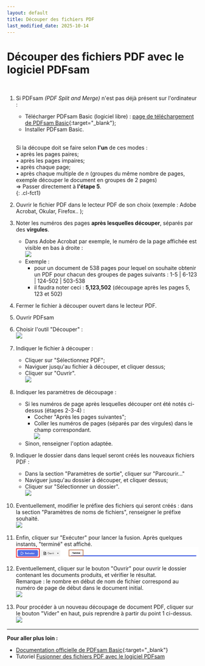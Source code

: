 ```yaml
---
layout: default
title: Découper des fichiers PDF
last_modified_date: 2025-10-14
---
```

# Découper des fichiers PDF avec le logiciel PDFsam

  &nbsp;   

1. Si PDFsam *(PDF Split and Merge)* n'est pas déjà présent sur l'ordinateur :  
	- Télécharger PDFsam Basic (logiciel libre) : [page de téléchargement de PDFsam Basic](https://pdfsam.org/fr/pdfsam-basic/){:target="_blank"};  
	- Installer PDFsam Basic.   
	  &nbsp;  
    

	Si la découpe doit se faire selon **l'un** de ces modes :  
	• après les pages paires;  
	• après les pages impaires;  
	• après chaque page;  
	• après chaque multiple de *n* (groupes du même nombre de pages, exemple découper le document en groupes de 2 pages)  
	=> Passer directement à **l'étape 5**.  
	{: .cl-fct1}

2. Ouvrir le fichier PDF dans le lecteur PDF de son choix (exemple : Adobe Acrobat, Okular, Firefox.. );  
3. Noter les numéros des pages **après lesquelles découper**, séparés par des **virgules**.
	- Dans Adobe Acrobat par exemple, le numéro de la page affichée est visible en bas à droite :  
	  ![](IMG_PDFsam%20-%20Découper%20des%20fichiers%20PDF_2.png)  
	- Exemple : 
		- pour un document de 538 pages pour lequel on souhaite obtenir un PDF pour chacun des groupes de pages suivants : 1-5  \|  6-123  \|  124-502  \|  503-538
		- il faudra noter ceci : **5,123,502** (découpage après les pages 5, 123 et 502)
4. Fermer le fichier à découper ouvert dans le lecteur PDF.  
     
5. Ouvrir PDFsam  
6. Choisir l'outil "Découper" :  
   ![](IMG_PDFsam%20-%20Découper%20des%20fichiers%20PDF_1.png)  
7. Indiquer le fichier à découper :  
	- Cliquer sur "Sélectionnez PDF";  
	- Naviguer jusqu'au fichier à découper, et cliquer dessus;  
	- Cliquer sur "Ouvrir".  
	  ![](IMG_PDFsam%20-%20Découper%20des%20fichiers%20PDF_3.png)  
   
8. Indiquer les paramètres de découpage :  
	- Si les numéros de page après lesquelles découper ont été notés ci-dessus (étapes 2-3-4) :  
		- Cocher "Après les pages suivantes";  
		- Coller les numéros de pages (séparés par des virgules) dans le champ correspondant.  
		  ![](IMG_PDFsam%20-%20Découper%20des%20fichiers%20PDF_4.png) 
	- Sinon, renseigner l'option adaptée.  
9. Indiquer le dossier dans dans lequel seront créés les nouveaux fichiers PDF :  
	- Dans la section "Paramètres de sortie", cliquer sur "Parcourir..."  
	- Naviguer jusqu'au dossier à découper, et cliquer dessus;  
	- Cliquer sur "Sélectionner un dossier".  
	  ![](IMG_PDFsam%20-%20Découper%20des%20fichiers%20PDF_5.png)  
10. Eventuellement, modifier le préfixe des fichiers qui seront créés : dans la section "Paramètres de noms de fichiers", renseigner le préfixe souhaité.  
    ![](IMG_PDFsam%20-%20Découper%20des%20fichiers%20PDF_6.png)  
  11. Enfin, cliquer sur "Exécuter" pour lancer la fusion. Après quelques instants, "terminé" est affiché.   
     ![](IMG_PDFsam%20-%20Fusionner%20des%20fichiers%20PDF_7%20executer%20fusion.png)  
12. Eventuellement, cliquer sur le bouton "Ouvrir" pour ouvrir le dossier contenant les documents produits, et vérifier le résultat.  
    Remarque : le nombre en début de nom de fichier correspond au numéro de page de début dans le document initial.  
    ![](IMG_PDFsam%20-%20Découper%20des%20fichiers%20PDF_8.png)  

13. Pour procéder à un nouveau découpage de document PDF, cliquer sur le bouton "Vider" en haut, puis reprendre à partir du point 1 ci-dessus.  
    ![](IMG_PDFsam%20-%20Découper%20des%20fichiers%20PDF_7.png)  

---
**Pour aller plus loin :**
- [Documentation officielle de PDFsam Basic](https://pdfsam.org/fr/documentation/#basic-documentation){:target="_blank"}
- Tutoriel [Fusionner des fichiers PDF avec le logiciel PDFsam](PDFsam%20-%20Fusionner%20des%20fichiers%20PDF.html)  